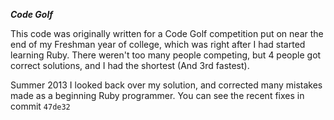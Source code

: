 ***Code Golf***

This code was originally written for a Code Golf competition put on near the end
of my Freshman year of college, which was right after I had started learning
Ruby. There weren't too many people competing, but 4 people got correct
solutions, and I had the shortest (And 3rd fastest).

Summer 2013 I looked back over my solution, and corrected many mistakes made as
a beginning Ruby programmer. You can see the recent fixes in commit `47de32`
